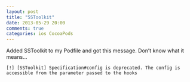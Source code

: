 ```yaml
---
layout: post
title: "SSToolkit"
date: 2013-05-29 20:00
comments: true
categories: ios CocoaPods
---
```


Added SSToolkit to my Podfile and got this message. Don’t know what it means…


```
[!] [SSToolkit] Specification#config is deprecated. The config is accessible from the parameter passed to the hooks
```

